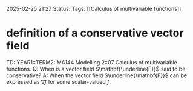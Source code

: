 2025-02-25 21:27
Status: 
Tags: [[Calculus of multivariable functions]]
# definition of a conservative vector field

TD: YEAR1::TERM2::MA144 Modelling 2::07 Calculus of multivariable functions.
Q: When is a vector field $\mathbf{\underline{F}}$ said to be conservative?
A: When the vector field $\underline{\mathbf{F}}$ can be expressed as $\nabla f$ for some scalar-valued $f$.
<!--ID: 1740518962835-->
